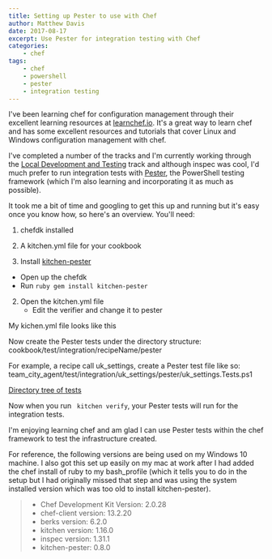 ```yaml
---
title: Setting up Pester to use with Chef
author: Matthew Davis
date: 2017-08-17
excerpt: Use Pester for integration testing with Chef
categories: 
    - chef
tags:
    - chef
    - powershell
    - pester
    - integration testing
---
```


I've been learning chef for configuration management through their excellent learning resources at [learnchef.io]. It's a great way to learn chef and has some excellent resources and tutorials that cover Linux and Windows configuration management with chef.

I've completed a number of the tracks and I'm currently working through the [Local Development and Testing] track and although inspec was cool, I'd much prefer to run integration tests with [Pester], the PowerShell testing framework (which I'm also learning and incorporating it as much as possible).

It took me a bit of time and googling to get this up and running but it's easy once you know how, so here's an overview.
You'll need:
1. chefdk installed
2. A kitchen.yml file for your cookbook

1. Install [kitchen-pester]
 - Open up the chefdk 
 - Run ```ruby gem install kitchen-pester ```

2. Open the kitchen.yml file
   - Edit the verifier and change it to pester 

My kichen.yml file looks like this

<script src="https://gist.github.com/MatthewJDavis/43ecc7e3b81d42b9d260a06b33de233f.js"></script>

Now create the Pester tests under the directory structure:
cookbook/test/integration/recipeName/pester

For example, a recipe call uk_settings, create a Pester test file like so:
team_city_agent/test/integration/uk_settings/pester/uk_settings.Tests.ps1

[Directory tree of tests](/images/chef-pester/directory-layout.png)
 

Now when you run ``` kitchen verify```, your Pester tests will run for the integration tests.

I'm enjoying learning chef and am glad I can use Pester tests within the chef framework to test the infrastructure created.

For reference, the following versions are being used on my Windows 10 machine. I also got this set up easily on my mac at work after I had added the chef install of ruby to my bash_profile (which it tells you to do in the setup but I had originally missed that step and was using the system installed version which was too old to install kitchen-pester).

>- Chef Development Kit Version: 2.0.28
> - chef-client version: 13.2.20
> - berks version: 6.2.0
> - kitchen version: 1.16.0
> - inspec version: 1.31.1
> - kitchen-pester: 0.8.0




[learnchef.io]: https://learn.chef.io/
[Pester]: https://github.com/pester/Pester
[Local Development and Testing]: https://learn.chef.io/tracks/local-development-and-testing#/
[kitchen-pester]: https://github.com/test-kitchen/kitchen-pester